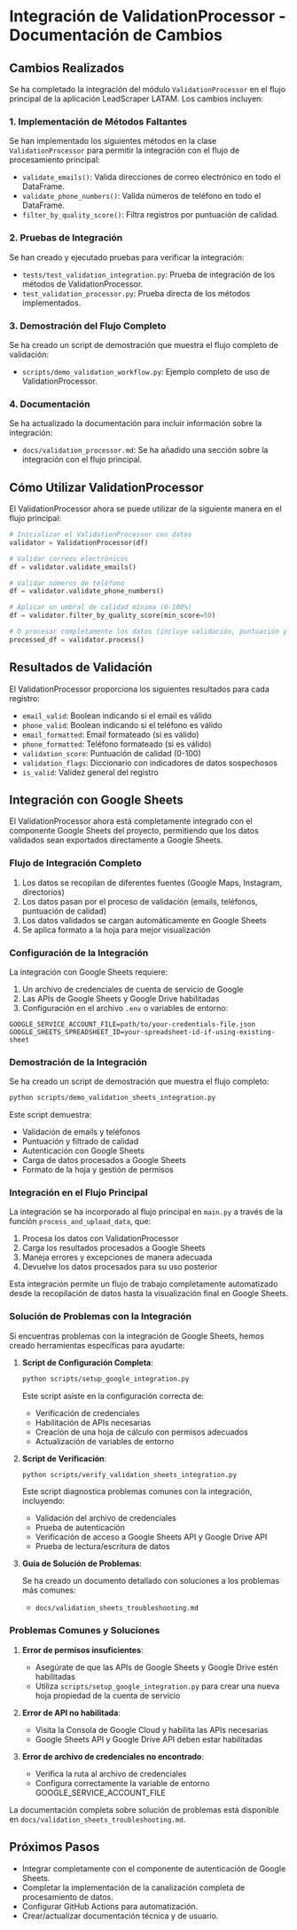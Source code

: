 # Integración de ValidationProcessor - Documentación de Cambios

## Cambios Realizados

Se ha completado la integración del módulo `ValidationProcessor` en el flujo principal de la aplicación LeadScraper LATAM. Los cambios incluyen:

### 1. Implementación de Métodos Faltantes

Se han implementado los siguientes métodos en la clase `ValidationProcessor` para permitir la integración con el flujo de procesamiento principal:

- `validate_emails()`: Valida direcciones de correo electrónico en todo el DataFrame.
- `validate_phone_numbers()`: Valida números de teléfono en todo el DataFrame.
- `filter_by_quality_score()`: Filtra registros por puntuación de calidad.

### 2. Pruebas de Integración

Se han creado y ejecutado pruebas para verificar la integración:

- `tests/test_validation_integration.py`: Prueba de integración de los métodos de ValidationProcessor.
- `test_validation_processor.py`: Prueba directa de los métodos implementados.

### 3. Demostración del Flujo Completo

Se ha creado un script de demostración que muestra el flujo completo de validación:

- `scripts/demo_validation_workflow.py`: Ejemplo completo de uso de ValidationProcessor.

### 4. Documentación

Se ha actualizado la documentación para incluir información sobre la integración:

- `docs/validation_processor.md`: Se ha añadido una sección sobre la integración con el flujo principal.

## Cómo Utilizar ValidationProcessor

El ValidationProcessor ahora se puede utilizar de la siguiente manera en el flujo principal:

```python
# Inicializar el ValidationProcessor con datos
validator = ValidationProcessor(df)

# Validar correos electrónicos
df = validator.validate_emails()

# Validar números de teléfono
df = validator.validate_phone_numbers()

# Aplicar un umbral de calidad mínima (0-100%)
df = validator.filter_by_quality_score(min_score=50)

# O procesar completamente los datos (incluye validación, puntuación y formateo)
processed_df = validator.process()
```

## Resultados de Validación

El ValidationProcessor proporciona los siguientes resultados para cada registro:

- `email_valid`: Boolean indicando si el email es válido
- `phone_valid`: Boolean indicando si el teléfono es válido
- `email_formatted`: Email formateado (si es válido)
- `phone_formatted`: Teléfono formateado (si es válido)
- `validation_score`: Puntuación de calidad (0-100)
- `validation_flags`: Diccionario con indicadores de datos sospechosos
- `is_valid`: Validez general del registro

## Integración con Google Sheets

El ValidationProcessor ahora está completamente integrado con el componente Google Sheets del proyecto, permitiendo que los datos validados sean exportados directamente a Google Sheets.

### Flujo de Integración Completo

1. Los datos se recopilan de diferentes fuentes (Google Maps, Instagram, directorios)
2. Los datos pasan por el proceso de validación (emails, teléfonos, puntuación de calidad)
3. Los datos validados se cargan automáticamente en Google Sheets
4. Se aplica formato a la hoja para mejor visualización

### Configuración de la Integración

La integración con Google Sheets requiere:

1. Un archivo de credenciales de cuenta de servicio de Google
2. Las APIs de Google Sheets y Google Drive habilitadas
3. Configuración en el archivo `.env` o variables de entorno:

```
GOOGLE_SERVICE_ACCOUNT_FILE=path/to/your-credentials-file.json
GOOGLE_SHEETS_SPREADSHEET_ID=your-spreadsheet-id-if-using-existing-sheet
```

### Demostración de la Integración

Se ha creado un script de demostración que muestra el flujo completo:

```bash
python scripts/demo_validation_sheets_integration.py
```

Este script demuestra:

- Validación de emails y teléfonos
- Puntuación y filtrado de calidad
- Autenticación con Google Sheets
- Carga de datos procesados a Google Sheets
- Formato de la hoja y gestión de permisos

### Integración en el Flujo Principal

La integración se ha incorporado al flujo principal en `main.py` a través de la función `process_and_upload_data`, que:

1. Procesa los datos con ValidationProcessor
2. Carga los resultados procesados a Google Sheets
3. Maneja errores y excepciones de manera adecuada
4. Devuelve los datos procesados para su uso posterior

Esta integración permite un flujo de trabajo completamente automatizado desde la recopilación de datos hasta la visualización final en Google Sheets.

### Solución de Problemas con la Integración

Si encuentras problemas con la integración de Google Sheets, hemos creado herramientas específicas para ayudarte:

1. **Script de Configuración Completa**:

   ```bash
   python scripts/setup_google_integration.py
   ```

   Este script asiste en la configuración correcta de:

   - Verificación de credenciales
   - Habilitación de APIs necesarias
   - Creación de una hoja de cálculo con permisos adecuados
   - Actualización de variables de entorno

2. **Script de Verificación**:

   ```bash
   python scripts/verify_validation_sheets_integration.py
   ```

   Este script diagnostica problemas comunes con la integración, incluyendo:

   - Validación del archivo de credenciales
   - Prueba de autenticación
   - Verificación de acceso a Google Sheets API y Google Drive API
   - Prueba de lectura/escritura de datos

3. **Guía de Solución de Problemas**:

   Se ha creado un documento detallado con soluciones a los problemas más comunes:

   - `docs/validation_sheets_troubleshooting.md`

### Problemas Comunes y Soluciones

1. **Error de permisos insuficientes**:

   - Asegúrate de que las APIs de Google Sheets y Google Drive estén habilitadas
   - Utiliza `scripts/setup_google_integration.py` para crear una nueva hoja propiedad de la cuenta de servicio

2. **Error de API no habilitada**:

   - Visita la Consola de Google Cloud y habilita las APIs necesarias
   - Google Sheets API y Google Drive API deben estar habilitadas

3. **Error de archivo de credenciales no encontrado**:
   - Verifica la ruta al archivo de credenciales
   - Configura correctamente la variable de entorno GOOGLE_SERVICE_ACCOUNT_FILE

La documentación completa sobre solución de problemas está disponible en `docs/validation_sheets_troubleshooting.md`.

## Próximos Pasos

- Integrar completamente con el componente de autenticación de Google Sheets.
- Completar la implementación de la canalización completa de procesamiento de datos.
- Configurar GitHub Actions para automatización.
- Crear/actualizar documentación técnica y de usuario.
